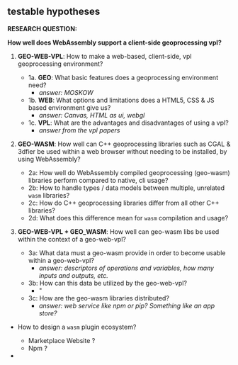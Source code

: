 <!-- Create research questions that result in the desired answers:

"How can someone one do this?" is answered by showing how this was implemented


 -->

## testable hypotheses

**RESEARCH QUESTION:**

**How well does WebAssembly support a client-side geoprocessing vpl?**

1. **GEO-WEB-VPL**: How to make a web-based, client-side, vpl geoprocessing environment?
    - 1a. **GEO**: What basic features does a geoprocessing environment need?
      - *answer: MOSKOW*
    - 1b. **WEB**: What options and limitations does a HTML5, CSS & JS based environment give us?
      - *answer: Canvas, HTML as ui, webgl*
    - 1c. **VPL**: What are the advantages and disadvantages of using a vpl?
      - *answer from the vpl papers* 

2. **GEO-WASM**: How well can C++ geoprocessing libraries such as CGAL & 3dfier be used within a web browser without needing to be installed, by using WebAssembly?
    - 2a: How well do WebAssembly compiled geoprocessing (geo-wasm) libraries perform compared to native, cli usage?
    - 2b: How to handle types / data models between multiple, unrelated `wasm` libraries?
    - 2c: How do C++ geoprocessing libraries differ from all other C++ libraries?
    - 2d: What does this difference mean for `wasm` compilation and usage? 

3. **GEO-WEB-VPL + GEO_WASM**: How well can geo-wasm libs be used within the context of a geo-web-vpl?
    - 3a: What data must a geo-wasm provide in order to become usable within a geo-web-vpl?
      - *answer: descriptors of operations and variables, how many inputs and outputs, etc.*
    - 3b: How can this data be utilized by the geo-web-vpl? 
      - "
    - 3c: How are the geo-wasm libraries distributed?
      - *answer: web service like npm or pip? Something like an app store?*
    


  - How to design a `wasm` plugin ecosystem?
    - Marketplace Website ?
    - Npm ?  

  - 


<!-- 
- A web-based geo-vpl equipped with these libraries will be more \emph{Usable} for the given case study than a conventional method using Python
    - Right, the web-geo-vpl scores better on all FAIR usability criteria.
    - Half right, it scores better on some of the FAIR criteria.
    - wrong, this way of working scores worse on all FAIR criteria. -->
